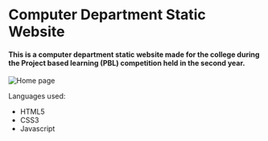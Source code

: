 # Computer Department Static Website

#### This is a computer department static website made for the college during the Project based learning (PBL) competition held in the second year.
![Home page](https://github.com/Karandeep07/computer-department-static-website/assets/41012770/e6e6813a-891e-4d01-9e08-0a569581dceb)

Languages used:
  - HTML5
  - CSS3
  - Javascript
